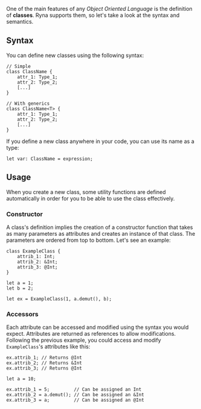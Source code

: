 One of the main features of any *Object Oriented Language* is the definition of **classes**. Ryna supports them, so let's take
a look at the syntax and semantics.

## Syntax

You can define new classes using the following syntax:

```
// Simple
class ClassName {
    attr_1: Type_1;
    attr_2: Type_2;
    [...]
}

// With generics
class ClassName<T> {
    attr_1: Type_1;
    attr_2: Type_2;
    [...]
}
```

If you define a new class anywhere in your code, you can use its name as a type:

```
let var: ClassName = expression;
```

## Usage

When you create a new class, some utility functions are defined automatically in order for you to be able to use the class effectively.

### Constructor

A class's definition implies the creation of a constructor function that takes as many parameters as attributes and creates an instance of that class.
The parameters are ordered from top to bottom. Let's see an example:

```
class ExampleClass {
    attrib_1: Int;
    attrib_2: &Int;
    attrib_3: @Int;
}

let a = 1;
let b = 2;

let ex = ExampleClass(1, a.demut(), b);
```

### Accessors

Each attribute can be accessed and modified using the syntax you would expect. Attributes are returned as references to allow modifications. 
Following the previous example, you could access and modify `ExampleClass`'s attributes like this:

```
ex.attrib_1; // Returns @Int
ex.attrib_2; // Returns &Int
ex.attrib_3; // Returns @Int

let a = 10;

ex.attrib_1 = 5;         // Can be assigned an Int
ex.attrib_2 = a.demut(); // Can be assigned an &Int
ex.attrib_3 = a;         // Can be assigned an @Int
```